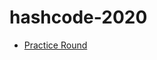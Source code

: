 # hashcode-2020

- [Practice Round](https://github.com/strdr4605/hashcode-2020/tree/master/practice-round)
